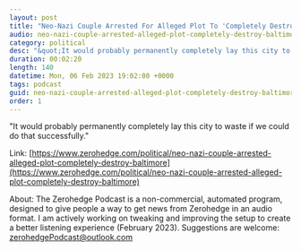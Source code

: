 ```yaml
---
layout: post
title: "Neo-Nazi Couple Arrested For Alleged Plot To 'Completely Destroy' Baltimore"
audio: neo-nazi-couple-arrested-alleged-plot-completely-destroy-baltimore-0
category: political
desc: "&quot;It would probably permanently completely lay this city to waste if we could do that successfully.&quot; "
duration: 00:02:20
length: 140
datetime: Mon, 06 Feb 2023 19:02:00 +0000
tags: podcast
guid: neo-nazi-couple-arrested-alleged-plot-completely-destroy-baltimore-0
order: 1
---
```

&quot;It would probably permanently completely lay this city to waste if we could do that successfully.&quot; 

Link: [https://www.zerohedge.com/political/neo-nazi-couple-arrested-alleged-plot-completely-destroy-baltimore](https://www.zerohedge.com/political/neo-nazi-couple-arrested-alleged-plot-completely-destroy-baltimore)

About: The Zerohedge Podcast is a non-commercial, automated program, designed to give people a way to get news from Zerohedge in an audio format.  I am actively working on tweaking and improving the setup to create a better listening experience (February 2023).  Suggestions are welcome: [zerohedgePodcast@outlook.com](mailto:zerohedgePodcast@outlook.com)